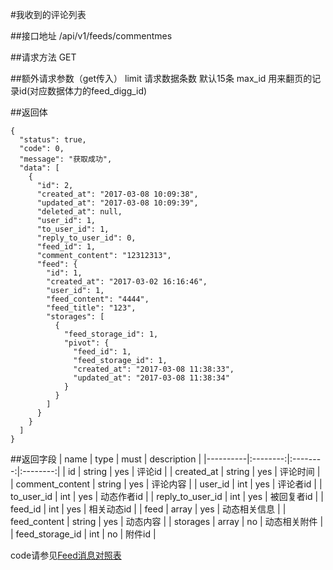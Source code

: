 #我收到的评论列表

##接口地址
/api/v1/feeds/commentmes

##请求方法
GET

##额外请求参数（get传入）
limit 请求数据条数  默认15条
max_id 用来翻页的记录id(对应数据体力的feed_digg_id)


##返回体
```json5
{
  "status": true,
  "code": 0,
  "message": "获取成功",
  "data": [
    {
      "id": 2,
      "created_at": "2017-03-08 10:09:38",
      "updated_at": "2017-03-08 10:09:39",
      "deleted_at": null,
      "user_id": 1,
      "to_user_id": 1,
      "reply_to_user_id": 0,
      "feed_id": 1,
      "comment_content": "12312313",
      "feed": {
        "id": 1,
        "created_at": "2017-03-02 16:16:46",
        "user_id": 1,
        "feed_content": "4444",
        "feed_title": "123",
        "storages": [
          {
            "feed_storage_id": 1,
            "pivot": {
              "feed_id": 1,
              "feed_storage_id": 1,
              "created_at": "2017-03-08 11:38:33",
              "updated_at": "2017-03-08 11:38:34"
            }
          }
        ]
      }
    }
  ]
}
```

##返回字段
| name     | type     | must     | description |
|----------|:--------:|:--------:|:--------:|
| id       | string   | yes      | 评论id |
| created_at | string	| yes		   | 评论时间 |
| comment_content | string | yes | 评论内容 |
| user_id  | int      | yes      | 评论者id |
| to_user_id | int    | yes      | 动态作者id |
| reply_to_user_id | int | yes   | 被回复者id |
| feed_id  | int      | yes      | 相关动态id |
| feed     | array    | yes      | 动态相关信息 |
| feed_content | string | yes    | 动态内容 |
| storages | array    | no       | 动态相关附件 |
| feed_storage_id | int | no     | 附件id |


code请参见[Feed消息对照表](Feed消息对照表.md)